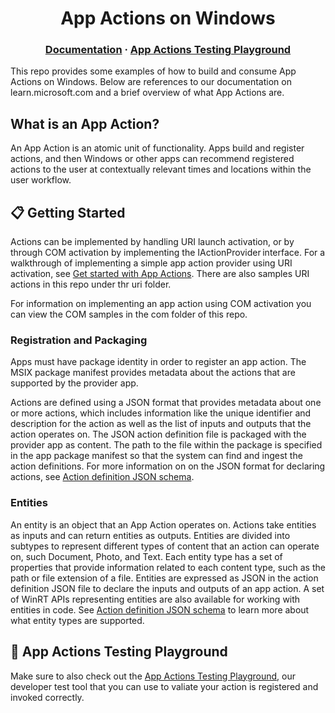 <h1 align="center">
    App Actions on Windows 
</h1>

<h3 align="center">
  <a href="https://aka.ms/AppActionsOnWindows">Documentation</a>
  <span> · </span>
  <a href="https://aka.ms/AppActionsTestingPlayground">App Actions Testing Playground</a>
</h3>

This repo provides some examples of how to build and consume App Actions on Windows. Below are references to our documentation on learn.microsoft.com and a brief overview of what App Actions are. 

## What is an App Action?
An App Action is an atomic unit of functionality. Apps build and register actions, and then Windows or other apps can recommend registered actions to the user at contextually relevant times and locations within the user workflow. 

##  📋  Getting Started 
Actions can be implemented by handling URI launch activation, or by through COM activation by implementing the IActionProvider interface. For a walkthrough of implementing a simple app action provider using URI activation, see <a href="https://learn.microsoft.com/en-us/windows/ai/app-actions/actions-get-started?tabs=winget">Get started with App Actions</a>. There are also samples URI actions in this repo under thr uri folder. 

For information on implementing an app action using COM activation you can view the COM samples in the com folder of this repo. 

### Registration and Packaging 
Apps must have package identity in order to register an app action. The MSIX package manifest provides metadata about the actions that are supported by the provider app.

Actions are defined using a JSON format that provides metadata about one or more actions, which includes information like the unique identifier and description for the action as well as the list of inputs and outputs that the action operates on. The JSON action definition file is packaged with the provider app as content. The path to the file within the package is specified in the app package manifest so that the system can find and ingest the action definitions. For more information on on the JSON format for declaring actions, see <a href="https://learn.microsoft.com/en-us/windows/ai/app-actions/actions-json">Action definition JSON schema</a>.

### Entities 
An entity is an object that an App Action operates on. Actions take entities as inputs and can return entities as outputs. Entities are divided into subtypes to represent different types of content that an action can operate on, such Document, Photo, and Text. Each entity type has a set of properties that provide information related to each content type, such as the path or file extension of a file. Entities are expressed as JSON in the action definition JSON file to declare the inputs and outputs of an app action. A set of WinRT APIs representing entities are also available for working with entities in code. See <a href="https://learn.microsoft.com/en-us/windows/ai/app-actions/actions-json">Action definition JSON schema</a> to learn more about what entity types are supported. 

##  🔧  App Actions Testing Playground 
Make sure to also check out the [App Actions Testing Playground](https://aka.ms/AppActionsTestingPlayground), our developer test tool that you can use to valiate your action is registered and invoked correctly. 


